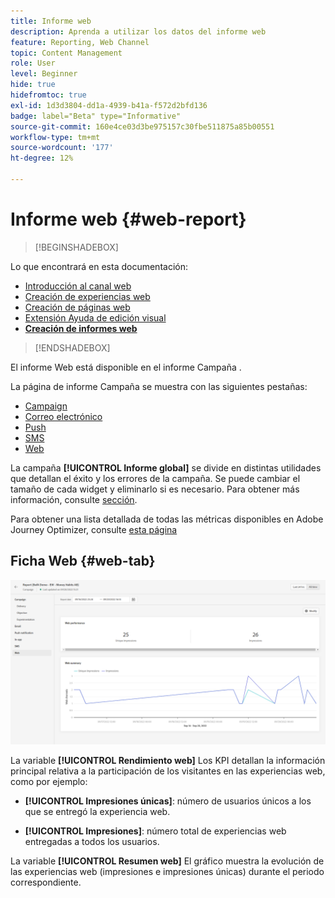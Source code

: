```yaml
---
title: Informe web
description: Aprenda a utilizar los datos del informe web
feature: Reporting, Web Channel
topic: Content Management
role: User
level: Beginner
hide: true
hidefromtoc: true
exl-id: 1d3d3804-dd1a-4939-b41a-f572d2bfd136
badge: label="Beta" type="Informative"
source-git-commit: 160e4ce03d3be975157c30fbe511875a85b00551
workflow-type: tm+mt
source-wordcount: '177'
ht-degree: 12%

---
```


# Informe web {#web-report}

>[!BEGINSHADEBOX]

Lo que encontrará en esta documentación:

* [Introducción al canal web](get-started-web.md)
* [Creación de experiencias web](create-web.md)
* [Creación de páginas web](author-web.md)
* [Extensión Ayuda de edición visual](visual-editing-helper.md)
* **[Creación de informes web](web-report.md)**

>[!ENDSHADEBOX]

El informe Web está disponible en el informe Campaña .

La página de informe Campaña se muestra con las siguientes pestañas:

* [Campaign](../reports/campaign-global-report.md#campaign-live)
* [Correo electrónico](../reports/campaign-global-report.md#email-live)
* [Push](../reports/campaign-global-report.md#push-live)
* [SMS](../reports/campaign-global-report.md#sms-live)
* [Web](#web-tab)

La campaña **[!UICONTROL Informe global]** se divide en distintas utilidades que detallan el éxito y los errores de la campaña. Se puede cambiar el tamaño de cada widget y eliminarlo si es necesario. Para obtener más información, consulte [sección](../reports/global-report.md#modify-dashboard).

Para obtener una lista detallada de todas las métricas disponibles en Adobe Journey Optimizer, consulte [esta página](../reports/global-report.md#list-of-components-global.md)

## Ficha Web {#web-tab}

![](assets/web-report.png)

La variable **[!UICONTROL Rendimiento web]** Los KPI detallan la información principal relativa a la participación de los visitantes en las experiencias web, como por ejemplo:

* **[!UICONTROL Impresiones únicas]**: número de usuarios únicos a los que se entregó la experiencia web.

* **[!UICONTROL Impresiones]**: número total de experiencias web entregadas a todos los usuarios.

La variable **[!UICONTROL Resumen web]** El gráfico muestra la evolución de las experiencias web (impresiones e impresiones únicas) durante el periodo correspondiente.
